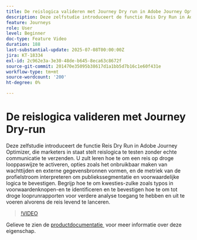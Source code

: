 ```yaml
---
title: De reislogica valideren met Journey Dry run in Adobe Journey Optimizer
description: Deze zelfstudie introduceert de functie Reis Dry Run in Adobe Journey Optimizer, die marketers in staat stelt reislogica te testen zonder echte communicatie te verzenden. U zult leren hoe te om een reis op droge looppaswijze te activeren, opties zoals het onbruikbaar maken van wachttijden en externe gegevensbronnen vormen, en de metriek van de profielstroom interpreteren om publiekssegmentatie en voorwaardelijke logica te bevestigen. Begrijp hoe te om kwesties-zulke zoals typos in voorwaardenknopen-en te identificeren en te bevestigen hoe te om tot droge looprunrapporten voor verdere analyse toegang te hebben en uit te voeren alvorens de reis levend te lanceren.
feature: Journeys
role: User
level: Beginner
doc-type: Feature Video
duration: 188
last-substantial-update: 2025-07-08T00:00:00Z
jira: KT-18334
exl-id: 2c962e3a-3e30-48de-b645-8eca63c8672f
source-git-commit: 201470e35095b38617d1a1bb5d7b16c1e60f431e
workflow-type: tm+mt
source-wordcount: '200'
ht-degree: 0%

---
```


# De reislogica valideren met Journey Dry-run

Deze zelfstudie introduceert de functie Reis Dry Run in Adobe Journey Optimizer, die marketers in staat stelt reislogica te testen zonder echte communicatie te verzenden. U zult leren hoe te om een reis op droge looppaswijze te activeren, opties zoals het onbruikbaar maken van wachttijden en externe gegevensbronnen vormen, en de metriek van de profielstroom interpreteren om publiekssegmentatie en voorwaardelijke logica te bevestigen. Begrijp hoe te om kwesties-zulke zoals typos in voorwaardenknopen-en te identificeren en te bevestigen hoe te om tot droge looprunrapporten voor verdere analyse toegang te hebben en uit te voeren alvorens de reis levend te lanceren.

>[!VIDEO](https://video.tv.adobe.com/v/3464681/?learn=on&enablevpops)

Gelieve te zien de [&#x200B; productdocumentatie &#x200B;](https://experienceleague.adobe.com/nl/docs/journey-optimizer/using/orchestrate-journeys/create-journey/journey-dry-run) voor meer informatie over deze eigenschap.
